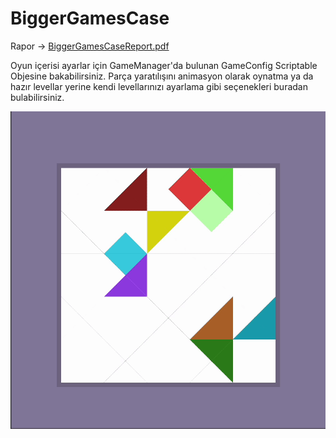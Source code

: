 # BiggerGamesCase

Rapor -> [BiggerGamesCaseReport.pdf](BiggerGamesCaseReport.pdf)

Oyun içerisi ayarlar için GameManager'da bulunan GameConfig Scriptable Objesine bakabilirsiniz.
Parça yaratılışını animasyon olarak oynatma ya da hazır levellar yerine kendi levellarınızı ayarlama gibi seçenekleri buradan bulabilirsiniz.

![Game Progress](./progress.gif)